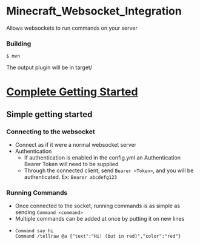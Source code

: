 # Minecraft_Websocket_Integration
 Allows websockets to run commands on your server

### Building
    $ mvn
The output plugin will be in target/

# [Complete Getting Started](https://github.com/KK964/Minecraft_Websocket_Intergration/wiki/GettingStarted)

## Simple getting started
### Connecting to the websocket
- Connect as if it were a normal websocket server
- Authentication
  - If authentication is enabled in the config.yml an Authentication Bearer Token will need to be supplied
  - Through the connected client, send `Bearer <Token>`, and you will be authenticated. Ex: `Bearer abcdefg123`

### Running Commands
- Once connected to the socket, running commands is as simple as sending `Command <command>`
- Multiple commands can be added at once by putting it on new lines
- ```
  Command say hi
  Command /tellraw @a {"text":"Hi! (but in red)","color":"red"}
